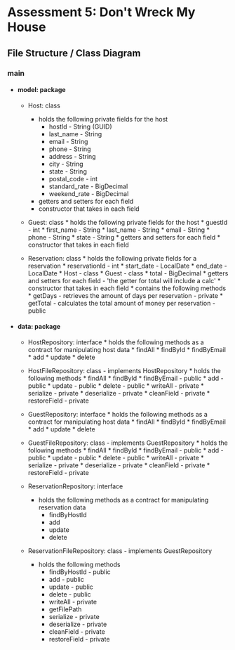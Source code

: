 # Assessment 5: Don't Wreck My House

## File Structure / Class Diagram

### main
 * #### model: package 
    * Host: class
         * holds the following private fields for the host
            * hostId - String (GUID)
            * last_name - String
            * email - String
            * phone - String
            * address - String
            * city - String
            * state - String
            * postal_code - int
            * standard_rate - BigDecimal
            * weekend_rate - BigDecimal
         * getters and setters for each field
         * constructor that takes in each field
   * Guest: class
         * holds the following private fields for the host
            * guestId - int
            * first_name - String
            * last_name - String
            * email - String
            * phone - String
            * state - String
         * getters and setters for each field
         * constructor that takes in each field
     
   * Reservation: class
         * holds the following private fields for a reservation
            * reservationId - int
            * start_date - LocalDate
            * end_date - LocalDate
            * Host - class
            * Guest - class
            * total - BigDecimal
         * getters and setters for each field - 'the getter for total will include a calc'
         * constructor that takes in each field
         * contains the following methods
            * getDays - retrieves the amount of days per reservation - private
            * getTotal - calculates the total amount of money per reservation - public
     
* #### data: package
   * HostRepository: interface
         * holds the following methods as a contract for manipulating host data
            * findAll
            * findById
            * findByEmail
            * add
            * update
            * delete
     
   * HostFileRepository: class - implements HostRepository
         * holds the following methods
            * findAll
            * findById
            * findByEmail - public
            * add - public
            * update - public
            * delete - public
            * writeAll - private
            * serialize - private 
            * deserialize - private
            * cleanField - private
            * restoreField - private
     
   * GuestRepository: interface
         * holds the following methods as a contract for manipulating host data
           * findAll
           * findById
           * findByEmail
           * add
           * update
           * delete

  * GuestFileRepository: class - implements GuestRepository
         * holds the following methods
          * findAll
          * findById
          * findByEmail - public
          * add - public
          * update - public
          * delete - public
          * writeAll - private
          * serialize - private
          * deserialize - private
          * cleanField - private
          * restoreField - private

  * ReservationRepository: interface
      * holds the following methods as a contract for manipulating reservation data
          * findByHostId
          * add
          * update
          * delete

  * ReservationFileRepository: class - implements GuestRepository
      * holds the following methods
          * findByHostId - public
          * add - public
          * update - public
          * delete - public
          * writeAll - private
          * getFilePath
          * serialize - private
          * deserialize - private
          * cleanField - private
          * restoreField - private
                  
      